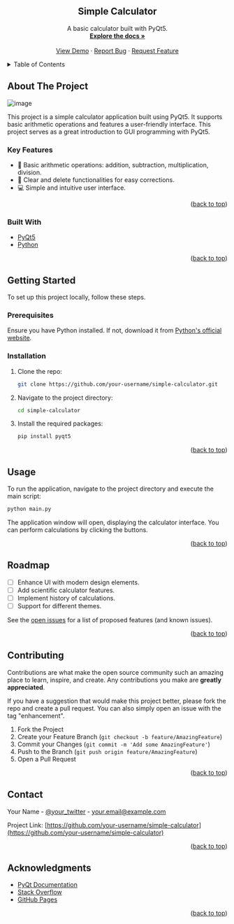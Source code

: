 <a id="readme-top"></a>

<!-- PROJECT LOGO -->
<h2 align="center">Simple Calculator</h2>

<p align="center">
  A basic calculator built with PyQt5.
  <br />
  <a href="https://github.com/your-username/simple-calculator"><strong>Explore the docs »</strong></a>
  <br />
  <br />
  <a href="https://github.com/Tapiwanashe-Njela/calculator_app">View Demo</a>
  ·
  <a href="https://github.com/Tapiwanashe-Njela/calculator_app/issues">Report Bug</a>
  ·
  <a href="https://github.com/Tapiwanashe-Njela/calculator_app/issues">Request Feature</a>
</p>

<!-- TABLE OF CONTENTS -->
<details>
  <summary>Table of Contents</summary>
  <ol>
    <li>
      <a href="#about-the-project">About The Project</a>
      <ul>
        <li><a href="#key-features">Key Features</a></li>
        <li><a href="#built-with">Built With</a></li>
      </ul>
    </li>
    <li>
      <a href="#getting-started">Getting Started</a>
      <ul>
        <li><a href="#prerequisites">Prerequisites</a></li>
        <li><a href="#installation">Installation</a></li>
      </ul>
    </li>
    <li><a href="#usage">Usage</a></li>
    <li><a href="#roadmap">Roadmap</a></li>
    <li><a href="#contributing">Contributing</a></li>
    <li><a href="#contact">Contact</a></li>
    <li><a href="#acknowledgments">Acknowledgments</a></li>
  </ol>
</details>

<!-- ABOUT THE PROJECT -->

## About The Project

![image](https://github.com/user-attachments/assets/8f09e5bf-1804-401c-91d0-6cf2418a9c26)

This project is a simple calculator application built using PyQt5. It supports basic arithmetic operations and features a user-friendly interface. This project serves as a great introduction to GUI programming with PyQt5.

### Key Features

- 🧮 Basic arithmetic operations: addition, subtraction, multiplication, division.
- 🔄 Clear and delete functionalities for easy corrections.
- 💻 Simple and intuitive user interface.

<p align="right">(<a href="#readme-top">back to top</a>)</p>

### Built With

- [PyQt5](https://www.riverbankcomputing.com/software/pyqt/intro)
- [Python](https://www.python.org/)

<p align="right">(<a href="#readme-top">back to top</a>)</p>

<!-- GETTING STARTED -->

## Getting Started

To set up this project locally, follow these steps.

### Prerequisites

Ensure you have Python installed. If not, download it from [Python's official website](https://www.python.org/downloads/).

### Installation

1. Clone the repo:
   ```sh
   git clone https://github.com/your-username/simple-calculator.git
   ```
2. Navigate to the project directory:
   ```sh
   cd simple-calculator
   ```
3. Install the required packages:
   ```sh
   pip install pyqt5
   ```

<p align="right">(<a href="#readme-top">back to top</a>)</p>

<!-- USAGE EXAMPLES -->

## Usage

To run the application, navigate to the project directory and execute the main script:

```sh
python main.py
```

The application window will open, displaying the calculator interface. You can perform calculations by clicking the buttons.

<p align="right">(<a href="#readme-top">back to top</a>)</p>

<!-- ROADMAP -->

## Roadmap

- [ ] Enhance UI with modern design elements.
- [ ] Add scientific calculator features.
- [ ] Implement history of calculations.
- [ ] Support for different themes.

See the [open issues](https://github.com/your-username/simple-calculator/issues) for a list of proposed features (and known issues).

<p align="right">(<a href="#readme-top">back to top</a>)</p>

<!-- CONTRIBUTING -->

## Contributing

Contributions are what make the open source community such an amazing place to learn, inspire, and create. Any contributions you make are **greatly appreciated**.

If you have a suggestion that would make this project better, please fork the repo and create a pull request. You can also simply open an issue with the tag "enhancement".

1. Fork the Project
2. Create your Feature Branch (`git checkout -b feature/AmazingFeature`)
3. Commit your Changes (`git commit -m 'Add some AmazingFeature'`)
4. Push to the Branch (`git push origin feature/AmazingFeature`)
5. Open a Pull Request

<p align="right">(<a href="#readme-top">back to top</a>)</p>

<!-- CONTACT -->

## Contact

Your Name - [@your_twitter](https://twitter.com/your_twitter) - your.email@example.com

Project Link: [https://github.com/your-username/simple-calculator](https://github.com/your-username/simple-calculator)

<p align="right">(<a href="#readme-top">back to top</a>)</p>

<!-- ACKNOWLEDGMENTS -->

## Acknowledgments

- [PyQt Documentation](https://www.riverbankcomputing.com/static/Docs/PyQt5/)
- [Stack Overflow](https://stackoverflow.com/)
- [GitHub Pages](https://pages.github.com)

<p align="right">(<a href="#readme-top">back to top</a>)</p>

